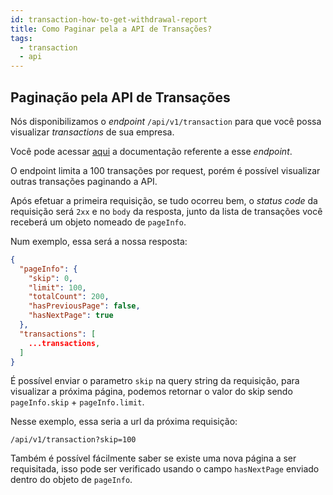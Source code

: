 ```yaml
---
id: transaction-how-to-get-withdrawal-report
title: Como Paginar pela a API de Transações?
tags:
  - transaction
  - api
---
```


## Paginação pela API de Transações

Nós disponibilizamos o _endpoint_ `/api/v1/transaction` para que você possa visualizar
_transactions_ de sua empresa.

Você pode acessar [aqui](https://developers.openpix.com.br/api#tag/transactions/paths/~1api~1v1~1transaction/get)
a documentação referente a esse _endpoint_.

O endpoint limita a 100 transações por request, porém é possível visualizar outras transações paginando a API.

Após efetuar a primeira requisição, se tudo ocorreu bem, o _status code_ da requisição será `2xx` e no `body` da resposta, junto da lista de transações você receberá um objeto nomeado de `pageInfo`.

Num exemplo, essa será a nossa resposta:

```json
{
  "pageInfo": {
    "skip": 0,
    "limit": 100,
    "totalCount": 200,
    "hasPreviousPage": false,
    "hasNextPage": true
  },
  "transactions": [
    ...transactions,
  ]
}
```

É possível enviar o parametro `skip` na query string da requisição, para visualizar a próxima página, podemos retornar o valor do skip sendo `pageInfo.skip` + `pageInfo.limit`.

Nesse exemplo, essa seria a url da próxima requisição:

`/api/v1/transaction?skip=100`

Também é possível fácilmente saber se existe uma nova página a ser requisitada, isso pode ser verificado usando o campo `hasNextPage` enviado dentro do objeto de `pageInfo`.
